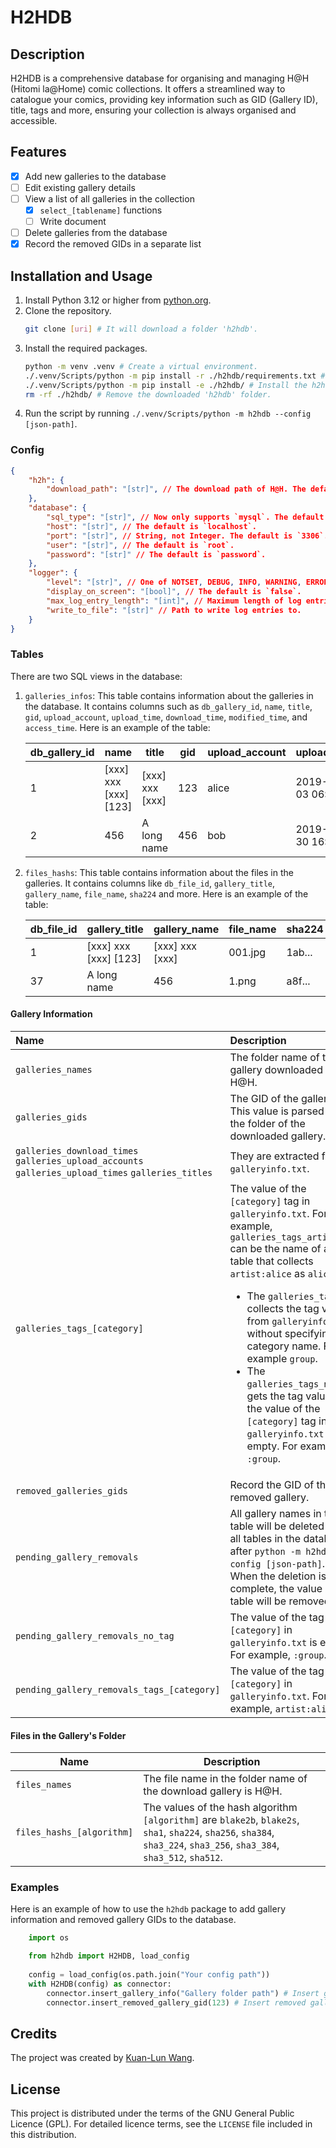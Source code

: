 # H2HDB
## Description

H2HDB is a comprehensive database for organising and managing H@H (Hitomi la@Home) comic collections. It offers a streamlined way to catalogue your comics, providing key information such as GID (Gallery ID), title, tags and more, ensuring your collection is always organised and accessible.

## Features

- [x] Add new galleries to the database
- [ ] Edit existing gallery details
- [ ] View a list of all galleries in the collection
    - [x] `select_[tablename]` functions
    - [ ] Write document
- [ ] Delete galleries from the database
- [x] Record the removed GIDs in a separate list

## Installation and Usage

1. Install Python 3.12 or higher from [python.org](https://www.python.org/downloads/).
2. Clone the repository.
    ```bash
    git clone [uri] # It will download a folder 'h2hdb'.
    ```
3. Install the required packages.
    ```bash
    python -m venv .venv # Create a virtual environment.
    ./.venv/Scripts/python -m pip install -r ./h2hdb/requirements.txt # Install the required packages.
    ./.venv/Scripts/python -m pip install -e ./h2hdb/ # Install the h2hdb package.
    rm -rf ./h2hdb/ # Remove the downloaded 'h2hdb' folder.
    ```
4. Run the script by running `./.venv/Scripts/python -m h2hdb --config [json-path]`.

### Config

```json
{
    "h2h": {
        "download_path": "[str]", // The download path of H@H. The default is `download`.
    },
    "database": {
        "sql_type": "[str]", // Now only supports `mysql`. The default is `mysql`.
        "host": "[str]", // The default is `localhost`.
        "port": "[str]", // String, not Integer. The default is `3306`.
        "user": "[str]", // The default is `root`.
        "password": "[str]" // The default is `password`.
    },
    "logger": {
        "level": "[str]", // One of NOTSET, DEBUG, INFO, WARNING, ERROR, CRITICAL.
        "display_on_screen": "[bool]", // The default is `false`.
        "max_log_entry_length": "[int]", // Maximum length of log entries.
        "write_to_file": "[str]" // Path to write log entries to.
    }
}
```


### Tables

There are two SQL views in the database:

1. `galleries_infos`: This table contains information about the galleries in the database. It contains columns such as `db_gallery_id`, `name`, `title`, `gid`, `upload_account`, `upload_time`, `download_time`, `modified_time`, and `access_time`. Here is an example of the table:

    | db_gallery_id | name                  | title           | gid | upload_account | upload_time         | download_time       | modified_time       | access_time         |
    | ------------- | --------------------- | --------------- | --- | -------------- | ------------------- | ------------------- | ------------------- | ------------------- |
    | 1             | [xxx] xxx [xxx] [123] | [xxx] xxx [xxx] | 123 | alice          | 2019-08-03 06:16:00 | 2023-02-09 11:26:00 | 2023-02-09 19:26:05 | 2023-02-09 11:26:00 |
    | 2             | 456                   | A long name     | 456 | bob            | 2019-08-30 16:01:00 | 2020-10-15 17:15:00 | 2020-10-16 01:16:47 | 2020-10-15 17:15:00 |

2. `files_hashs`: This table contains information about the files in the galleries. It contains columns like `db_file_id`, `gallery_title`, `gallery_name`, `file_name`, `sha224` and more. Here is an example of the table:

    | db_file_id | gallery_title        | gallery_name    | file_name | sha224 | ... |
    | ---------- | -------------------- | --------------- | --------- | ------ | --- |
    | 1          | [xxx] xxx [xxx] [123] | [xxx] xxx [xxx] | 001.jpg   | 1ab... | ... |
    | 37         | A long name          | 456             | 1.png     | a8f... | ... |

#### Gallery Information

| Name                   | Description                                                                                   |
| :---------------------- | :----------------------------------------------------------------------------------------- |
| `galleries_names`      | The folder name of the gallery downloaded from H@H.                                      |
| `galleries_gids`       | The GID of the gallery. This value is parsed from the folder of the downloaded gallery. |
| `galleries_download_times` `galleries_upload_accounts` `galleries_upload_times` `galleries_titles` |  They are extracted from `galleryinfo.txt`. |
| `galleries_tags_[category]` | The value of the `[category]` tag in `galleryinfo.txt`. For example, `galleries_tags_artist` can be the name of a table that collects `artist:alice` as `alice`.<ul><li>The `galleries_tags_` collects the tag value from `galleryinfo.txt` without specifying the category name. For example `group`.</li><li>The `galleries_tags_no_tag` gets the tag value if the value of the `[category]` tag in `galleryinfo.txt` is empty. For example `:group`.</li><ul> |
| `removed_galleries_gids` | Record the GID of the removed gallery. |
| `pending_gallery_removals` | All gallery names in this table will be deleted from all tables in the database after `python -m h2hdb --config [json-path]`. When the deletion is complete, the value in this table will be removed. |
| `pending_gallery_removals_no_tag` | The value of the tag `[category]` in `galleryinfo.txt` is empty. For example, `:group`. |
| `pending_gallery_removals_tags_[category]` | The value of the tag `[category]` in `galleryinfo.txt`. For example, `artist:alice`. |

#### Files in the Gallery's Folder

| Name                   | Description                                                                                   |
| ---------------------- | ----------------------------------------------------------------------------------------- |
| `files_names` | The file name in the folder name of the download gallery is H@H. |
| `files_hashs_[algorithm]` | The values of the hash algorithm `[algorithm]` are `blake2b`, `blake2s`, `sha1`, `sha224`, `sha256`, `sha384`, `sha3_224`, `sha3_256`, `sha3_384`, `sha3_512`, `sha512`. |


### Examples

Here is an example of how to use the `h2hdb` package to add gallery information and removed gallery GIDs to the database.
```python
    import os

    from h2hdb import H2HDB, load_config
    
    config = load_config(os.path.join("Your config path"))
    with H2HDB(config) as connector:
        connector.insert_gallery_info("Gallery folder path") # Insert gallery information to database
        connector.insert_removed_gallery_gid(123) # Insert removed gallery GID
```
## Credits

The project was created by [Kuan-Lun Wang](https://www.klwang.tw/home/).

## License

This project is distributed under the terms of the GNU General Public Licence (GPL). For detailed licence terms, see the `LICENSE` file included in this distribution.